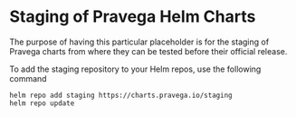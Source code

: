 # Staging of Pravega Helm Charts

The purpose of having this particular placeholder is for the staging of Pravega charts from where they can be tested before their official release.

To add the staging repository to your Helm repos, use the following command
```
helm repo add staging https://charts.pravega.io/staging
helm repo update
```
